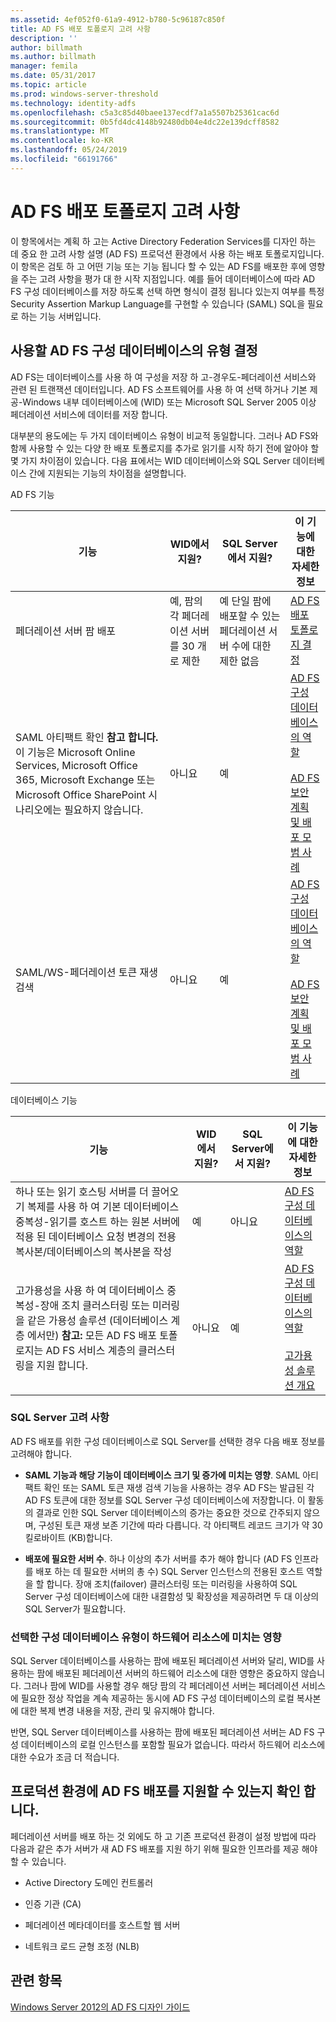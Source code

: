 ```yaml
---
ms.assetid: 4ef052f0-61a9-4912-b780-5c96187c850f
title: AD FS 배포 토폴로지 고려 사항
description: ''
author: billmath
ms.author: billmath
manager: femila
ms.date: 05/31/2017
ms.topic: article
ms.prod: windows-server-threshold
ms.technology: identity-adfs
ms.openlocfilehash: c5a3c85d40baee137ecdf7a1a5507b25361cac6d
ms.sourcegitcommit: 0b5fd4dc4148b92480db04e4dc22e139dcff8582
ms.translationtype: MT
ms.contentlocale: ko-KR
ms.lasthandoff: 05/24/2019
ms.locfileid: "66191766"
---
```

# <a name="ad-fs-deployment-topology-considerations"></a>AD FS 배포 토폴로지 고려 사항

이 항목에서는 계획 하 고는 Active Directory Federation Services를 디자인 하는 데 중요 한 고려 사항 설명 \(AD FS\) 프로덕션 환경에서 사용 하는 배포 토폴로지입니다. 이 항목은 검토 하 고 어떤 기능 또는 기능 됩니다 할 수 있는 AD FS를 배포한 후에 영향을 주는 고려 사항을 평가 대 한 시작 지점입니다. 예를 들어 데이터베이스에 따라 AD FS 구성 데이터베이스를 저장 하도록 선택 하면 형식이 결정 됩니다 있는지 여부를 특정 Security Assertion Markup Language를 구현할 수 있습니다 \(SAML\) SQL을 필요로 하는 기능 서버입니다.  
  
## <a name="determining-which-type-of-adfs-configuration-database-to-use"></a>사용할 AD FS 구성 데이터베이스의 유형 결정  
AD FS는 데이터베이스를 사용 하 여 구성을 저장 하 고-경우도-페더레이션 서비스와 관련 된 트랜잭션 데이터입니다. AD FS 소프트웨어를 사용 하 여 선택 하거나 기본 제공\-Windows 내부 데이터베이스에 \(WID\) 또는 Microsoft SQL Server 2005 이상 페더레이션 서비스에 데이터를 저장 합니다.  
  
대부분의 용도에는 두 가지 데이터베이스 유형이 비교적 동일합니다. 그러나 AD FS와 함께 사용할 수 있는 다양 한 배포 토폴로지를 추가로 읽기를 시작 하기 전에 알아야 할 몇 가지 차이점이 있습니다. 다음 표에서는 WID 데이터베이스와 SQL Server 데이터베이스 간에 지원되는 기능의 차이점을 설명합니다.  
  
AD FS 기능  
  
|기능|WID에서 지원?|SQL Server에서 지원?|이 기능에 대한 자세한 정보|  
|-----------|---------------------|----------------------------|---------------------------------------|  
|페더레이션 서버 팜 배포|예, 팜의 각 페더레이션 서버를 30 개로 제한|예 단일 팜에 배포할 수 있는 페더레이션 서버 수에 대한 제한 없음|[AD FS 배포 토폴로지 결정](Determine-Your-AD-FS-Deployment-Topology.md)|  
|SAML 아티팩트 확인 **참고 합니다.** 이 기능은 Microsoft Online Services, Microsoft Office 365, Microsoft Exchange 또는 Microsoft Office SharePoint 시나리오에는 필요하지 않습니다.|아니요|예|[AD FS 구성 데이터베이스의 역할](../../ad-fs/technical-reference/The-Role-of-the-AD-FS-Configuration-Database.md)<br /><br />[AD FS 보안 계획 및 배포 모범 사례](Best-Practices-for-Secure-Planning-and-Deployment-of-AD-FS.md)|  
|SAML\/WS\-페더레이션 토큰 재생 검색|아니요|예|[AD FS 구성 데이터베이스의 역할](../../ad-fs/technical-reference/The-Role-of-the-AD-FS-Configuration-Database.md)<br /><br />[AD FS 보안 계획 및 배포 모범 사례](Best-Practices-for-Secure-Planning-and-Deployment-of-AD-FS.md)|  
  
데이터베이스 기능  
  
|기능|WID에서 지원?|SQL Server에서 지원?|이 기능에 대한 자세한 정보|  
|-----------|---------------------|----------------------------|---------------------------------------|  
|하나 또는 읽기 호스팅 서버를 더 끌어오기 복제를 사용 하 여 기본 데이터베이스 중복성\-읽기를 호스트 하는 원본 서버에 적용 된 데이터베이스 요청 변경의 전용 복사본\/데이터베이스의 복사본을 작성|예|아니요|[AD FS 구성 데이터베이스의 역할](../../ad-fs/technical-reference/The-Role-of-the-AD-FS-Configuration-Database.md)|  
|고가용성을 사용 하 여 데이터베이스 중복성\-장애 조치 클러스터링 또는 미러링을 같은 가용성 솔루션 \(데이터베이스 계층 에서만\) **참고:** 모든 AD FS 배포 토폴로지는 AD FS 서비스 계층의 클러스터링을 지원 합니다.|아니요|예|[AD FS 구성 데이터베이스의 역할](../../ad-fs/technical-reference/The-Role-of-the-AD-FS-Configuration-Database.md)<br /><br />[고가용성 솔루션 개요](https://go.microsoft.com/fwlink/?LinkId=179853)|  
  
### <a name="sql-server-considerations"></a>SQL Server 고려 사항  
AD FS 배포를 위한 구성 데이터베이스로 SQL Server를 선택한 경우 다음 배포 정보를 고려해야 합니다.  
  
-   **SAML 기능과 해당 기능이 데이터베이스 크기 및 증가에 미치는 영향**. SAML 아티팩트 확인 또는 SAML 토큰 재생 검색 기능을 사용하는 경우 AD FS는 발급된 각 AD FS 토큰에 대한 정보를 SQL Server 구성 데이터베이스에 저장합니다. 이 활동의 결과로 인한 SQL Server 데이터베이스의 증가는 중요한 것으로 간주되지 않으며, 구성된 토큰 재생 보존 기간에 따라 다릅니다. 각 아티팩트 레코드 크기가 약 30 킬로바이트 \(KB\)합니다.  
  
-   **배포에 필요한 서버 수**. 하나 이상의 추가 서버를 추가 해야 합니다 \(AD FS 인프라를 배포 하는 데 필요한 서버의 총 수\) SQL Server 인스턴스의 전용된 호스트 역할을 할 합니다. 장애 조치(failover) 클러스터링 또는 미러링을 사용하여 SQL Server 구성 데이터베이스에 대한 내결함성 및 확장성을 제공하려면 두 대 이상의 SQL Server가 필요합니다.  
  
### <a name="how-the-configuration-database-type-you-select-may-impact-hardware-resources"></a>선택한 구성 데이터베이스 유형이 하드웨어 리소스에 미치는 영향  
SQL Server 데이터베이스를 사용하는 팜에 배포된 페더레이션 서버와 달리, WID를 사용하는 팜에 배포된 페더레이션 서버의 하드웨어 리소스에 대한 영향은 중요하지 않습니다. 그러나 팜에 WID를 사용할 경우 해당 팜의 각 페더레이션 서버는 페더레이션 서비스에 필요한 정상 작업을 계속 제공하는 동시에 AD FS 구성 데이터베이스의 로컬 복사본에 대한 복제 변경 내용을 저장, 관리 및 유지해야 합니다.  
  
반면, SQL Server 데이터베이스를 사용하는 팜에 배포된 페더레이션 서버는 AD FS 구성 데이터베이스의 로컬 인스턴스를 포함할 필요가 없습니다. 따라서 하드웨어 리소스에 대한 수요가 조금 더 적습니다.  
  
## <a name="verifying-that-your-production-environment-can-support-an-ad-fs-deployment"></a>프로덕션 환경에 AD FS 배포를 지원할 수 있는지 확인 합니다.  
페더레이션 서버를 배포 하는 것 외에도 하 고 기존 프로덕션 환경이 설정 방법에 따라 다음과 같은 추가 서버가 새 AD FS 배포를 지원 하기 위해 필요한 인프라를 제공 해야 할 수 있습니다.  
  
-   Active Directory 도메인 컨트롤러  
  
-   인증 기관 \(CA\)  
  
-   페더레이션 메타데이터를 호스트할 웹 서버  
  
-   네트워크 로드 균형 조정 \(NLB\)  
  
## <a name="see-also"></a>관련 항목
[Windows Server 2012의 AD FS 디자인 가이드](AD-FS-Design-Guide-in-Windows-Server-2012.md)
